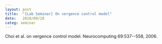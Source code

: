 ```yaml
---
layout: post
title:  "[Lab Seminar] On vergence control model"
date:   2010/09/28
categ: seminar
---
```






Choi et al. on vergence control model. Neurocomputing 69:537--558, 2006.





 


